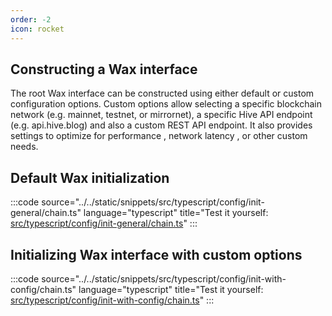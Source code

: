 ```yaml
---
order: -2
icon: rocket
---
```


## Constructing a Wax interface

The root Wax interface can be constructed using either default or custom configuration options.
Custom options allow selecting a specific blockchain network (e.g. mainnet, testnet, or mirrornet), a specific Hive API endpoint (e.g. api.hive.blog) and also a custom REST API endpoint. It also provides settings to optimize for performance <!--(???)-->, network latency <!--(???)-->, or other custom needs. <!--(WHAT ARE THESE? Make some link to what the options are)-->


## Default Wax initialization


:::code source="../../static/snippets/src/typescript/config/init-general/chain.ts" language="typescript" title="Test it yourself: [src/typescript/config/init-general/chain.ts](https://stackblitz.com/github/openhive-network/wax-doc-snippets?file=src%2Ftypescript%2Fconfig%2Finit-general%2Fchain.ts&startScript=test-config-init-general-chain)" :::

## Initializing Wax interface with custom options


:::code source="../../static/snippets/src/typescript/config/init-with-config/chain.ts" language="typescript" title="Test it yourself: [src/typescript/config/init-with-config/chain.ts](https://stackblitz.com/github/openhive-network/wax-doc-snippets?file=src%2Ftypescript%2Fconfig%2Finit-with-config%2Fchain.ts&startScript=test-config-init-with-config-chain)" :::

